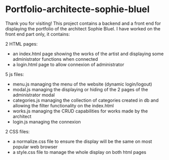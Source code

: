 # Portfolio-architecte-sophie-bluel

Thank you for visiting! This project contains a backend and a front end for displaying the portfolio of the architect Sophie Bluel. I have worked on the front end part only, it contains:

2 HTML pages:
- an index.html page showing the works of the artist and displaying some administrator functions when connected
- a login.html page to allow connexion of administrator
    
5 js files:
- menu.js managing the menu of the website (dynamic login/logout)
- modal.js managing the displaying or hiding of the 2 pages of the administrator modal
- categories.js managing the collection of categories created in db and allowing the filter functionality on the index.html
- works.js managing the CRUD capabilities for works made by the architect
- login.js managing the connexion
    
2 CSS files:
- a normalize.css file to ensure the display will be the same on most popular web browser
- a style.css file to manage the whole display on both html pages
